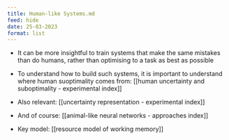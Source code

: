 ```yaml
---
title: Human-like Systems.md
feed: hide
date: 25-03-2023
format: list
---
```



- It can be more insightful to train systems that make the same mistakes than do humans, rather than optimising to a task as best as possible

- To understand how to build such systems, it is important to understand where human suoptimality comes from: [[human uncertainty and suboptimality - experimental index]]

- Also relevant: [[uncertainty representation - experimental index]]

- And of course: [[animal-like neural networks - approaches index]]

- Key model: [[resource model of working memory]]